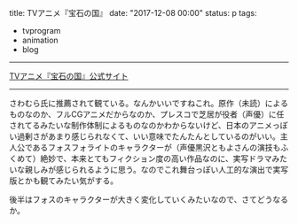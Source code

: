 title: TVアニメ『宝石の国』
date: "2017-12-08 00:00"
status: p
tags:
- tvprogram
- animation
- blog
---

[TVアニメ『宝石の国』公式サイト](http://land-of-the-lustrous.com/)

---

さわむら氏に推薦されて観ている。なんかいいですねこれ。原作（未読）によるものなのか、フルCGアニメだからなのか、プレスコで芝居が役者（声優）に任されてるみたいな制作体制によるものなのかわからないけど、日本のアニメっぽい過剰さがあまり感じられなくて、いい意味でたんたんとしているのがいい。主人公であるフォスフォライトのキャラクターが（声優黒沢ともよさんの演技もふくめて）絶妙で、本来とてもフィクション度の高い作品なのに、実写ドラマみたいな親しみが感じられるように思う。なのでこれ舞台っぽい人工的な演出で実写版とかも観てみたい気がする。

後半はフォスのキャラクターが大きく変化していくみたいなので、さてどうなるか。
